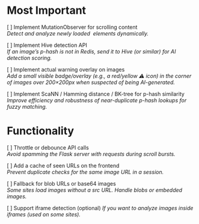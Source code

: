 # Most Important
[ ] Implement MutationObserver for scrolling content  
*Detect and analyze newly loaded <img> elements dynamically.*  

[ ] Implement Hive detection API  
*If an image’s p-hash is not in Redis, send it to Hive (or similar) for AI detection scoring.*  

[ ] Implement actual warning overlay on images  
*Add a small visible badge/overlay (e.g., a red/yellow ⚠️ icon) in the corner of images over 200×200px when suspected of being AI-generated.*  

[ ] Implement ScaNN / Hamming distance / BK-tree for p-hash similarity  
*Improve efficiency and robustness of near-duplicate p-hash lookups for fuzzy matching.*  

# Functionality
[ ] Throttle or debounce API calls  
*Avoid spamming the Flask server with requests during scroll bursts.*  

[ ] Add a cache of seen URLs on the frontend  
*Prevent duplicate checks for the same image URL in a session.*  

[ ] Fallback for blob URLs or base64 images  
*Some sites load images without a src URL. Handle blobs or embedded images.*  

[ ] Support iframe detection (optional)
*If you want to analyze images inside iframes (used on some sites).*  